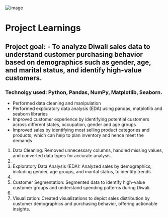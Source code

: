 ![image](https://github.com/user-attachments/assets/c1bcf997-e2cf-4eb3-b875-c6e113c32962)



# Project Learnings
## Project goal: - To analyze Diwali sales data to understand customer purchasing behavior based on demographics such as gender, age, and marital status, and identify high-value customers.
### Technolgy used: Python, Pandas, NumPy, Matplotlib, Seaborn.
- Performed data cleaning and manipulation
- Performed exploratory data analysis (EDA) using pandas, matplotlib and seaborn libraries
- Improved customer experience by identifying potential customers across different states, occupation, gender and age groups
- Improved sales by identifying most selling product categories and products, which can help to plan inventory and hence meet the demands

1. Data Cleaning: Removed unnecessary columns, handled missing values, and converted data types for accurate analysis.
2. 
3. Exploratory Data Analysis (EDA): Analyzed sales by demographics, including gender, age groups, and marital status, to identify trends.
4. 
5. Customer Segmentation: Segmented data to identify high-value customer groups and understand spending patterns during Diwali.
6. 
7. Visualization: Created visualizations to depict sales distribution by customer demographics and purchasing behavior, offering actionable insights.

